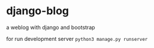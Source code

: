 # django-blog
a weblog with django and bootstrap

for run development server
`python3 manage.py runserver`
